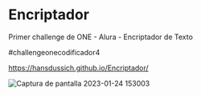 # Encriptador
Primer challenge de ONE  - Alura - Encriptador de Texto

#challengeonecodificador4

https://hansdussich.github.io/Encriptador/

![Captura de pantalla 2023-01-24 153003](https://user-images.githubusercontent.com/81448184/214402005-c5eadbf7-a2c3-4a09-a0c4-5ad00d35b1a8.png)
